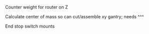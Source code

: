 Counter weight for router on Z

Calculate center of mass so can cut/assemble xy gantry; needs ^^^


End stop switch mounts
